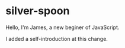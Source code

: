 # silver-spoon


Hello, I'm James, a new beginer of JavaScript.

I added a self-introduction at this change.

